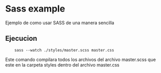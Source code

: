 # Sass example

Ejemplo de como usar SASS de una manera sencilla

## Ejecucion

```
    sass --watch ./styles/master.scss master.css
```

Este comando compilara todos los archivos del archivo master.scss que este en la carpeta styles dentro del archivo master.css
